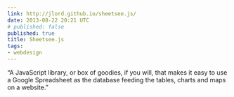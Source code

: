 ```yaml
---
link: http://jlord.github.io/sheetsee.js/
date: 2013-08-22 20:21 UTC
# published: false
published: true
title: Sheetsee.js
tags:
- webdesign
---
```


“A JavaScript library, or box of goodies, if you will, that makes it easy to use a Google Spreadsheet as the database feeding the tables, charts and maps on a website.”
